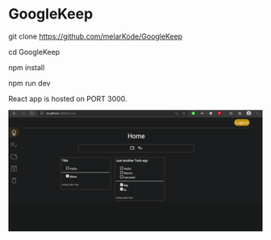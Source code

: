 # GoogleKeep

git clone https://github.com/melarKode/GoogleKeep

cd GoogleKeep

npm install

npm run dev


React app is hosted on PORT 3000.


![](googleKeep.gif)
